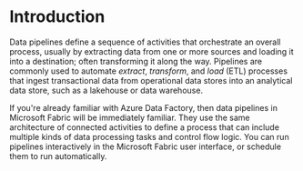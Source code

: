 
# 
# Introduction

Data pipelines define a sequence of activities that orchestrate an overall process, usually by extracting data from one or more sources and loading it into a destination; often transforming it along the way. Pipelines are commonly used to automate *extract*, *transform*, and *load* (ETL) processes that ingest transactional data from operational data stores into an analytical data store, such as a lakehouse or data warehouse.

If you're already familiar with Azure Data Factory, then data pipelines in Microsoft Fabric will be immediately familiar. They use the same architecture of connected activities to define a process that can include multiple kinds of data processing tasks and control flow logic. You can run pipelines interactively in the Microsoft Fabric user interface, or schedule them to run automatically.



